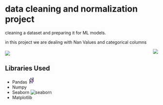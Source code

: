 <h1>data cleaning and normalization project</h1>

<p> cleaning a dataset and preparing it for ML models. </p>

<div>
  <p>
    in this project we are dealing with Nan Values and categorical columns
  </p>
 <img src="https://github.com/Ob1ida/Cleaning-and-normlizing-Data/assets/96666263/1e8592fd-54f4-49ea-8c4f-e453731d3853" align="middle"/>
 <img src="https://github.com/Ob1ida/Cleaning-and-normlizing-Data/assets/96666263/8c56a483-2c44-49c2-b510-e9436aba0bd5" align="right"/>
</div>

<h2>
  Libraries Used
</h2>

<ul>
  <li>Pandas   <img src="https://raw.githubusercontent.com/devicons/devicon/2ae2a900d2f041da66e950e4d48052658d850630/icons/pandas/pandas-original.svg" alt="pandas" width="20" height="20"/></li>
  <li>Numpy</li>
  <li>Seaborn   <img src="https://seaborn.pydata.org/_images/logo-mark-lightbg.svg" alt="seaborn" width="20" height="20"/> </li>
  <li>Matplotlib</li>
</ul>  

